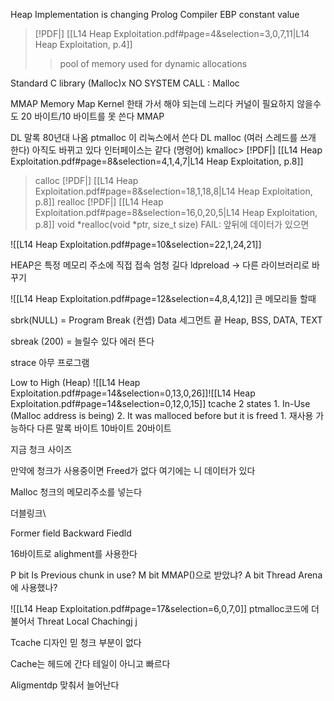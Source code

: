 Heap Implementation is changing
Prolog
	Compiler EBP constant value
	
> [!PDF|] [[L14 Heap Exploitation.pdf#page=4&selection=3,0,7,11|L14 Heap Exploitation, p.4]]
> > pool of memory used for dynamic allocations
> 
Standard C library (Malloc)x
NO SYSTEM CALL : Malloc

MMAP
	Memory Map
	Kernel 한태 가서 해야 되는데 느리다
	커널이 필요하지 않을수도
	20 바이트/10 바이트를 못 쓴다
	MMAP

DL 말록
	80년대 나옴
	ptmalloc 이 리눅스에서 쓴다 DL malloc (여러 스레드를 쓰개 한다)
	아직도 바뀌고 있다
	인터페이스는 같다 (명령어)
	kmalloc> [!PDF|] [[L14 Heap Exploitation.pdf#page=8&selection=4,1,4,7|L14 Heap Exploitation, p.8]]
> calloc
> [!PDF|] [[L14 Heap Exploitation.pdf#page=8&selection=18,1,18,8|L14 Heap Exploitation, p.8]]
> realloc
> [!PDF|] [[L14 Heap Exploitation.pdf#page=8&selection=16,0,20,5|L14 Heap Exploitation, p.8]]
> void *realloc(void *ptr, size_t size)
FAIL: 앞뒤에 데이터가 있으면

![[L14 Heap Exploitation.pdf#page=10&selection=22,1,24,21]]

HEAP은 특정 메모리 주소에 직접 접속
	엄청 길다
ldpreload -> 다른 라이브러리로 바꾸기

![[L14 Heap Exploitation.pdf#page=12&selection=4,8,4,12]]
큰 메모리들 할때


sbrk(NULL) = Program Break (컨셉)
Data 세그먼트 끝
Heap, BSS, DATA, TEXT

sbreak (200) = 늘릴수 있다
에러 뜬다

strace 아무 프로그램

Low to High (Heap)
![[L14 Heap Exploitation.pdf#page=14&selection=0,13,0,26]]![[L14 Heap Exploitation.pdf#page=14&selection=0,12,0,15]]
tcache
2 states
	1. In-Use (Malloc address is being)
	2. It was malloced before but it is freed
		1. 재사용 가능하다
다른 말록 바이트
10바이트
20바이트

지금 청크 사이즈

만약에 청크가 사용중이면
Freed가 없다
여기에는 니 데이터가 있다

Malloc 청크의 메모리주소를 넣는다

더블링크\

Former field
Backward Fiedld


16바이트로 alighment를 사용한다

P bit
	Is Previous chunk in use?
M bit
	MMAP()으로 받았냐?
A bit
	Thread Arena에 사용했나?

![[L14 Heap Exploitation.pdf#page=17&selection=6,0,7,0]]
ptmalloc코드에 더불어서 Threat Local Chachingj j 

Tcache 디자인
믿 청크 부분이 없다


Cache는 헤드에 간다
테일이 아니고
빠르다


Aligmentdp 맞춰서 늘어난다 